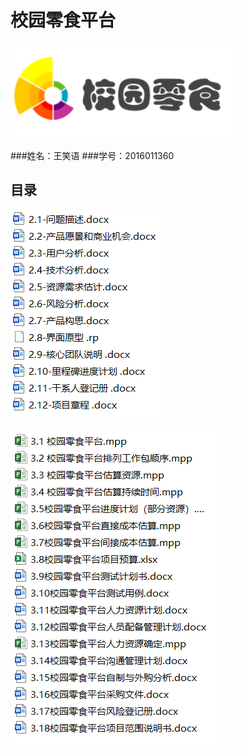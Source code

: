 校园零食平台
==== 
![](https://github.com/yuanyunpeng/IT-project-manage/blob/master/%E7%8E%8B%E7%AC%91%E8%AF%AD/%E6%A0%A1%E5%9B%AD%E9%9B%B6%E9%A3%9F%E5%B9%B3%E5%8F%B0/2443_0.png)

###姓名：王笑语
###学号：2016011360

目录
------- 
![]( https://github.com/yuanyunpeng/IT-project-manage/blob/master/%E7%8E%8B%E7%AC%91%E8%AF%AD/%E6%A0%A1%E5%9B%AD%E9%9B%B6%E9%A3%9F%E5%B9%B3%E5%8F%B0/ScreenClip.png) 

![]( https://github.com/yuanyunpeng/IT-project-manage/blob/master/%E7%8E%8B%E7%AC%91%E8%AF%AD/%E6%A0%A1%E5%9B%AD%E9%9B%B6%E9%A3%9F%E5%B9%B3%E5%8F%B0/Image.png) 
